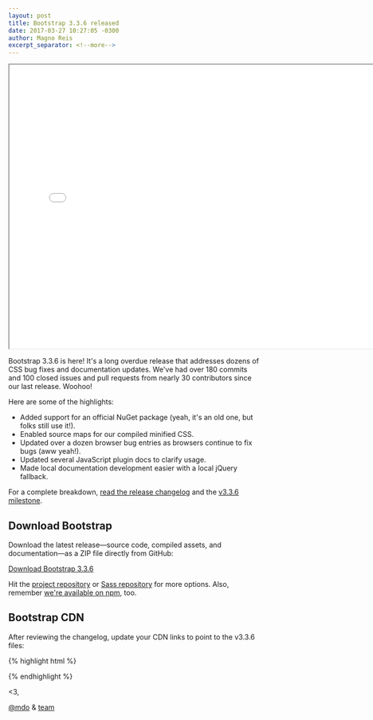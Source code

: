 ```yaml
---
layout: post
title: Bootstrap 3.3.6 released
date: 2017-03-27 10:27:05 -0300
author: Magno Reis
excerpt_separator: <!--more-->
---
```


<div class="embed-responsive embed-responsive-16by9">
  <iframe class="embed-responsive-item" src="//www.youtube.com/embed/l-O5IHVhWj0?rel=0" width="760" height="570" allowfullscreen></iframe>
</div>

Bootstrap 3.3.6 is here! It's a long overdue release that addresses dozens of CSS bug fixes and documentation updates. We've had over 180 commits and 100 closed issues and pull requests from nearly 30 contributors since our last release. Woohoo!
<!--more-->
Here are some of the highlights:

- Added support for an official NuGet package (yeah, it's an old one, but folks still use it!).
- Enabled source maps for our compiled minified CSS.
- Updated over a dozen browser bug entries as browsers continue to fix bugs (aww yeah!).
- Updated several JavaScript plugin docs to clarify usage.
- Made local documentation development easier with a local jQuery fallback.

For a complete breakdown, [read the release changelog](https://github.com/twbs/bootstrap/releases/tag/v3.3.6) and the [v3.3.6 milestone](https://github.com/twbs/bootstrap/issues?q=milestone%3Av3.3.6+is%3Aclosed).

## Download Bootstrap

Download the latest release—source code, compiled assets, and documentation—as a ZIP file directly from GitHub:

<a class="btn-link" href="https://github.com/twbs/bootstrap/archive/v3.3.6.zip">Download Bootstrap 3.3.6</a>

Hit the [project repository](https://github.com/twbs/bootstrap) or [Sass repository](https://github.com/twbs/bootstrap-sass) for more options. Also, remember [we're available on npm](https://www.npmjs.org/package/bootstrap), too.

## Bootstrap CDN

After reviewing the changelog, update your CDN links to point to the v3.3.6 files:

{% highlight html %}
<!-- Latest compiled and minified CSS -->
<link rel="stylesheet" href="//maxcdn.bootstrapcdn.com/bootstrap/3.3.6/css/bootstrap.min.css">

<!-- Optional theme -->
<link rel="stylesheet" href="//maxcdn.bootstrapcdn.com/bootstrap/3.3.6/css/bootstrap-theme.min.css">

<!-- Latest compiled and minified JavaScript -->
<script src="//maxcdn.bootstrapcdn.com/bootstrap/3.3.6/js/bootstrap.min.js"></script>
{% endhighlight %}

<3,

[@mdo](https://twitter.com/mdo) & [team](http://getbootstrap.com/about/#team)
